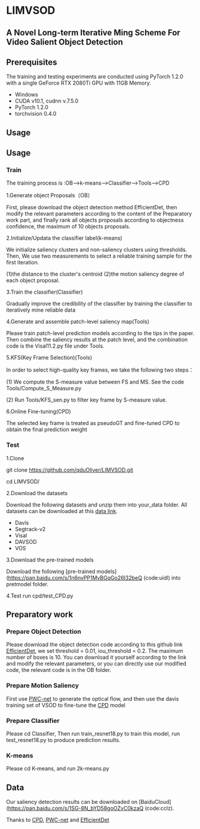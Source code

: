 # LIMVSOD
## A Novel Long-term Iterative Ming Scheme For Video Salient Object Detection

## Prerequisites
The training and testing experiments are conducted using PyTorch 1.2.0 with a single GeForce RTX 2080Ti GPU with 11GB Memory.
* Windows
* CUDA v10.1, cudnn v.7.5.0
* PyTorch 1.2.0
* torchvision 0.4.0

## Usage


## Usage

### Train
The training process is :OB-->k-means-->Classifier-->Tools-->CPD

1.Generate object Proposals（OB）

First,  please download the object detection method EfficientDet, then modify the relevant parameters according to the content of the Preparatory work part, and finally rank all objects proposals according to objectness confidence, the maximum of 10 objects proposals.

2.Initialize/Updata the classifier label(k-means)

We initialize saliency clusters and non-saliency clusters using thresholds. Then, We use two measurements to select a reliable training sample for the first iteration.

(1)the distance to the cluster's centroid (2)the motion saliency degree of each object proposal.

3.Train the classifier(Classifier)

Gradually improve the credibility of the classifier by training the classifier to iteratively mine reliable data


4.Generate and assemble patch-level saliency map(Tools)

Please train patch-level prediction models according to the tips in the paper. Then combine the saliency results at the patch level, and the combination code is the Visal11.2.py file under Tools.

5.KFS(Key Frame Selection)(Tools)

In order to select high-quality key frames, we take the following two steps：

(1) We compute the S-measure value between FS and MS. See the code Tools/Compute_S_Measure.py

(2) Run Tools/KFS_sen.py to filter key frame by S-measure value.

6.Online Fine-tuning(CPD)

The selected key frame is treated as pseudoGT and fine-tuned CPD to obtain the final prediction weight


### Test
1.Clone

git clone https://github.com/qduOliver/LIMVSOD.git

cd LIMVSOD/

2.Download the datasets

Download the following datasets and unzip them into your_data folder.
All datasets can be downloaded at this [data link](http://dpfan.net/news/).

* Davis
* Segtrack-v2
* Visal
* DAVSOD
* VOS

3.Download the pre-trained models

Download the following [pre-trained models](https://pan.baidu.com/s/1n6nvPP1MvBGqGo26I32beQ (code:uidl) into pretmodel folder. 

4.Test
run cpd/test_CPD.py

## Preparatory work
### Prepare Object Detection
Please download the object detection code according to this github link [EfficientDet](https://github.com/zylo117/Yet-Another-EfficientDet-Pytorch), we set threshold = 0.01, iou_threshold = 0.2. The maximum number of boxes is 10.
You can download it yourself according to the link and modify the relevant parameters, or you can directly use our modified code, the relevant code is in the OB folder.
### Prepare Motion Saliency
First use [PWC-net](https://github.com/sniklaus/pytorch-pwc) to generate the optical flow, and then use the davis training set of VSOD to fine-tune the [CPD](https://github.com/wuzhe71/CPD) model
### Prepare Classifier
Please cd Classifier, Then run train_resnet18.py to train this model, run test_resnet18.py to produce prediction results.
### K-means
Please cd K-means, and run 2k-means.py 

## Data
Our saliency detection results can be downloaded on [BaiduCloud](https://pan.baidu.com/s/1SG-8N_bYD58goOZvC0kzaQ (code:cclz). 


Thanks to [CPD](https://github.com/wuzhe71/CPD), [PWC-net](https://github.com/sniklaus/pytorch-pwc) and [EfficientDet](https://github.com/zylo117/Yet-Another-EfficientDet-Pytorch)

